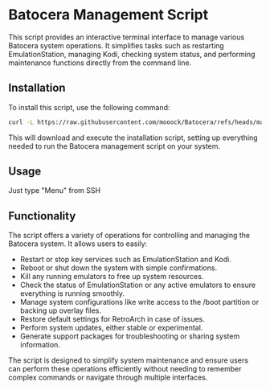 # Batocera Management Script

This script provides an interactive terminal interface to manage various Batocera system operations. It simplifies tasks such as restarting EmulationStation, managing Kodi, checking system status, and performing maintenance functions directly from the command line.

## Installation
To install this script, use the following command:

```bash
curl -L https://raw.githubusercontent.com/mooock/Batocera/refs/heads/main/app/install.sh | bash
```
This will download and execute the installation script, setting up everything needed to run the Batocera management script on your system.

## Usage
Just type "Menu" from SSH

## Functionality
The script offers a variety of operations for controlling and managing the Batocera system. It allows users to easily:

- Restart or stop key services such as EmulationStation and Kodi.
- Reboot or shut down the system with simple confirmations.
- Kill any running emulators to free up system resources.
- Check the status of EmulationStation or any active emulators to ensure everything is running smoothly.
- Manage system configurations like write access to the /boot partition or backing up overlay files.
- Restore default settings for RetroArch in case of issues.
- Perform system updates, either stable or experimental.
- Generate support packages for troubleshooting or sharing system information.

The script is designed to simplify system maintenance and ensure users can perform these operations efficiently without needing to remember complex commands or navigate through multiple interfaces.
